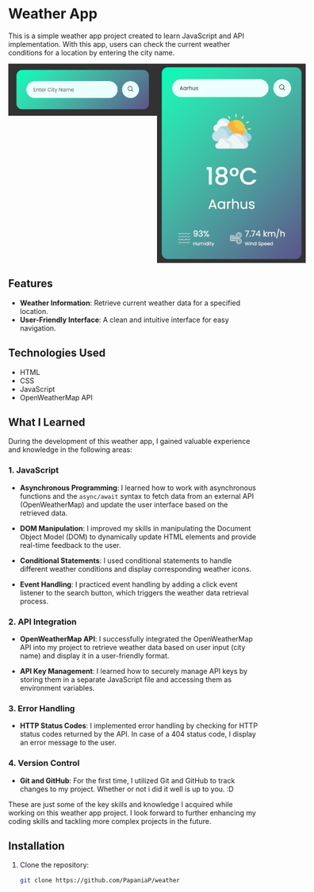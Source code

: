 # Weather App

This is a simple weather app project created to learn JavaScript and API implementation. With this app, users can check the current weather conditions for a location by entering the city name.

<!-- ![Weather App Screenshot 1](images/weather-app-1.png)

![Weather App Screenshot 2](/images/weather-app-2.jpeg) -->

<div style="display: flex; justify-content: space-between; align-items: flex-start;">
    <img src="images/weather-app-1.png" alt="Weather App Screenshot 1" width="300">
    <img src="images/weather-app-2.jpeg" alt="Weather App Screenshot 2" width="300">
</div>

## Features

- **Weather Information**: Retrieve current weather data for a specified location.
- **User-Friendly Interface**: A clean and intuitive interface for easy navigation.

## Technologies Used

- HTML
- CSS
- JavaScript
- OpenWeatherMap API

## What I Learned

During the development of this weather app, I gained valuable experience and knowledge in the following areas:

### 1. JavaScript

- **Asynchronous Programming**: I learned how to work with asynchronous functions and the `async/await` syntax to fetch data from an external API (OpenWeatherMap) and update the user interface based on the retrieved data.

- **DOM Manipulation**: I improved my skills in manipulating the Document Object Model (DOM) to dynamically update HTML elements and provide real-time feedback to the user.

- **Conditional Statements**: I used conditional statements to handle different weather conditions and display corresponding weather icons.

- **Event Handling**: I practiced event handling by adding a click event listener to the search button, which triggers the weather data retrieval process.

### 2. API Integration

- **OpenWeatherMap API**: I successfully integrated the OpenWeatherMap API into my project to retrieve weather data based on user input (city name) and display it in a user-friendly format.

- **API Key Management**: I learned how to securely manage API keys by storing them in a separate JavaScript file and accessing them as environment variables.

### 3. Error Handling

- **HTTP Status Codes**: I implemented error handling by checking for HTTP status codes returned by the API. In case of a 404 status code, I display an error message to the user.

### 4. Version Control

- **Git and GitHub**: For the first time, I utilized Git and GitHub to track changes to my project. Whether or not i did it well is up to you. :D

These are just some of the key skills and knowledge I acquired while working on this weather app project. I look forward to further enhancing my coding skills and tackling more complex projects in the future.

## Installation

1. Clone the repository:

   ```bash
   git clone https://github.com/PapaniaP/weather
   ```

